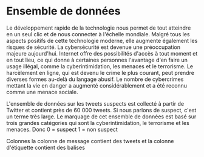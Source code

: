 # Ensemble de données
Le développement rapide de la technologie nous permet de tout atteindre en un seul clic et de nous connecter à l'échelle mondiale. 
Malgré tous les aspects positifs de cette technologie moderne, elle augmente également les risques de sécurité. La cybersécurité est devenue une préoccupation majeure aujourd'hui. 
Internet offre des possibilités d'accès à tout moment et en tout lieu, ce qui donne à certaines personnes l'avantage d'en faire un usage illégal, comme la cyberintimidation, 
les menaces et le terrorisme. Le harcèlement en ligne, qui est devenu le crime le plus courant, peut prendre diverses formes au-delà du langage abusif. 
Le nombre de cybercrimes mettant la vie en danger a augmenté considérablement et a été reconnu comme une menace sociale.

L'ensemble de données sur les tweets suspects est collecté à partir de Twitter et contient près de 60 000 tweets. Si nous parlons de suspect, c'est un terme très large. Le marquage de cet ensemble de données est basé sur trois grandes catégories qui sont la cyberintimidation, le terrorisme et les menaces. Donc
 0 = suspect
 1 = non suspect

 Colonnes
la colonne de message contient des tweets et la colonne d'étiquette contient des balises
